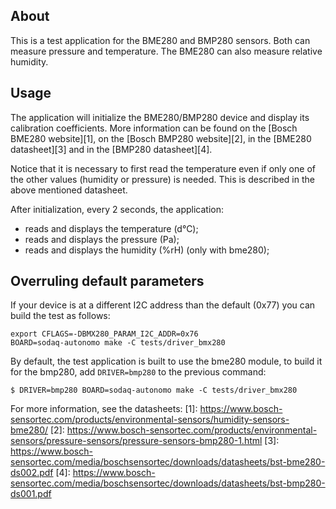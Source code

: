 ## About
This is a test application for the BME280 and BMP280 sensors. Both can measure
pressure and temperature. The BME280 can also measure relative humidity.

## Usage
The application will initialize the BME280/BMP280 device and display its
calibration coefficients. More information can be found on the
[Bosch BME280 website][1], on the [Bosch BMP280 website][2],
in the [BME280 datasheet][3] and in the [BMP280 datasheet][4].

Notice that it is necessary to first read the temperature even if only one
of the other values (humidity or pressure) is needed. This is described in
the above mentioned datasheet.

After initialization, every 2 seconds, the application:
* reads and displays the temperature (d°C);
* reads and displays the pressure (Pa);
* reads and displays the humidity (%rH) (only with bme280);

## Overruling default parameters

If your device is at a different I2C address than the default (0x77) you
can build the test as follows:

    export CFLAGS=-DBMX280_PARAM_I2C_ADDR=0x76
    BOARD=sodaq-autonomo make -C tests/driver_bmx280

By default, the test application is built to use the bme280 module, to build it for
the bmp280, add `DRIVER=bmp280` to the previous command:


    $ DRIVER=bmp280 BOARD=sodaq-autonomo make -C tests/driver_bmx280


For more information, see the datasheets:
[1]: https://www.bosch-sensortec.com/products/environmental-sensors/humidity-sensors-bme280/
[2]: https://www.bosch-sensortec.com/products/environmental-sensors/pressure-sensors/pressure-sensors-bmp280-1.html
[3]: https://www.bosch-sensortec.com/media/boschsensortec/downloads/datasheets/bst-bme280-ds002.pdf
[4]: https://www.bosch-sensortec.com/media/boschsensortec/downloads/datasheets/bst-bmp280-ds001.pdf
